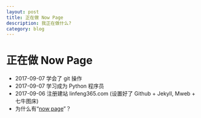 ```yaml
---
layout: post
title: 正在做 Now Page
description: 我正在做什么?
category: blog
---
```


# 正在做 Now Page

* 2017-09-07 学会了 git 操作
* 2017-09-07 学习成为 Python 程序员
* 2017-09-06 注册建站 linfeng365.com (设置好了 Github + Jekyll, Mweb + 七牛图床)
* 为什么有“[now page](http://nownownow.com/about)”？


